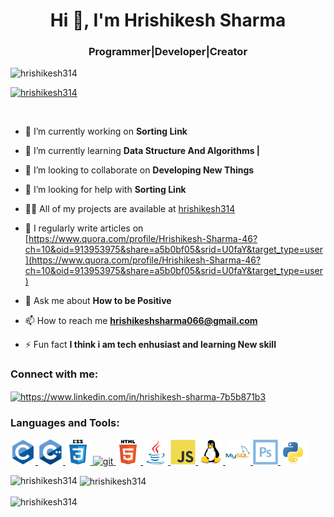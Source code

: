 <h1 align="center">Hi 👋, I'm Hrishikesh Sharma</h1>
<h3 align="center">Programmer|Developer|Creator</h3>

<p align="left"> <img src="https://komarev.com/ghpvc/?username=hrishikesh314&label=Profile%20views&color=0e75b6&style=flat" alt="hrishikesh314" /> </p>

<p align="left"> <a href="https://github.com/ryo-ma/github-profile-trophy"><img src="https://github-profile-trophy.vercel.app/?username=hrishikesh314" alt="hrishikesh314" /></a> </p>

<p align="left"> <a href="https://twitter.com/" target="blank"><img src="https://img.shields.io/twitter/follow/?logo=twitter&style=for-the-badge" alt="" /></a> </p>

- 🔭 I’m currently working on **Sorting Link**

- 🌱 I’m currently learning **Data Structure And Algorithms |**

- 👯 I’m looking to collaborate on **Developing New Things**

- 🤝 I’m looking for help with **Sorting Link**

- 👨‍💻 All of my projects are available at [hrishikesh314](hrishikesh314)

- 📝 I regularly write articles on [https://www.quora.com/profile/Hrishikesh-Sharma-46?ch=10&oid=913953975&share=a5b0bf05&srid=U0faY&target_type=user](https://www.quora.com/profile/Hrishikesh-Sharma-46?ch=10&oid=913953975&share=a5b0bf05&srid=U0faY&target_type=user)

- 💬 Ask me about **How to be Positive**

- 📫 How to reach me **hrishikeshsharma066@gmail.com**

- ⚡ Fun fact **I think i am tech enhusiast and learning New skill**

<h3 align="left">Connect with me:</h3>
<p align="left">
<a href="https://linkedin.com/in/https://www.linkedin.com/in/hrishikesh-sharma-7b5b871b3" target="blank"><img align="center" src="https://raw.githubusercontent.com/rahuldkjain/github-profile-readme-generator/master/src/images/icons/Social/linked-in-alt.svg" alt="https://www.linkedin.com/in/hrishikesh-sharma-7b5b871b3" height="30" width="40" /></a>
</p>

<h3 align="left">Languages and Tools:</h3>
<p align="left"> <a href="https://www.cprogramming.com/" target="_blank" rel="noreferrer"> <img src="https://raw.githubusercontent.com/devicons/devicon/master/icons/c/c-original.svg" alt="c" width="40" height="40"/> </a> <a href="https://www.w3schools.com/cpp/" target="_blank" rel="noreferrer"> <img src="https://raw.githubusercontent.com/devicons/devicon/master/icons/cplusplus/cplusplus-original.svg" alt="cplusplus" width="40" height="40"/> </a> <a href="https://www.w3schools.com/css/" target="_blank" rel="noreferrer"> <img src="https://raw.githubusercontent.com/devicons/devicon/master/icons/css3/css3-original-wordmark.svg" alt="css3" width="40" height="40"/> </a> <a href="https://git-scm.com/" target="_blank" rel="noreferrer"> <img src="https://www.vectorlogo.zone/logos/git-scm/git-scm-icon.svg" alt="git" width="40" height="40"/> </a> <a href="https://www.w3.org/html/" target="_blank" rel="noreferrer"> <img src="https://raw.githubusercontent.com/devicons/devicon/master/icons/html5/html5-original-wordmark.svg" alt="html5" width="40" height="40"/> </a> <a href="https://www.java.com" target="_blank" rel="noreferrer"> <img src="https://raw.githubusercontent.com/devicons/devicon/master/icons/java/java-original.svg" alt="java" width="40" height="40"/> </a> <a href="https://developer.mozilla.org/en-US/docs/Web/JavaScript" target="_blank" rel="noreferrer"> <img src="https://raw.githubusercontent.com/devicons/devicon/master/icons/javascript/javascript-original.svg" alt="javascript" width="40" height="40"/> </a> <a href="https://www.linux.org/" target="_blank" rel="noreferrer"> <img src="https://raw.githubusercontent.com/devicons/devicon/master/icons/linux/linux-original.svg" alt="linux" width="40" height="40"/> </a> <a href="https://www.mysql.com/" target="_blank" rel="noreferrer"> <img src="https://raw.githubusercontent.com/devicons/devicon/master/icons/mysql/mysql-original-wordmark.svg" alt="mysql" width="40" height="40"/> </a> <a href="https://www.photoshop.com/en" target="_blank" rel="noreferrer"> <img src="https://raw.githubusercontent.com/devicons/devicon/master/icons/photoshop/photoshop-line.svg" alt="photoshop" width="40" height="40"/> </a> <a href="https://www.python.org" target="_blank" rel="noreferrer"> <img src="https://raw.githubusercontent.com/devicons/devicon/master/icons/python/python-original.svg" alt="python" width="40" height="40"/> </a> </p>

<p><img align="left" src="https://github-readme-stats.vercel.app/api/top-langs?username=hrishikesh314&show_icons=true&locale=en&layout=compact" alt="hrishikesh314" /></p>

<p>&nbsp;<img align="center" src="https://github-readme-stats.vercel.app/api?username=hrishikesh314&show_icons=true&locale=en" alt="hrishikesh314" /></p>

<p><img align="center" src="https://github-readme-streak-stats.herokuapp.com/?user=hrishikesh314&" alt="hrishikesh314" /></p>
